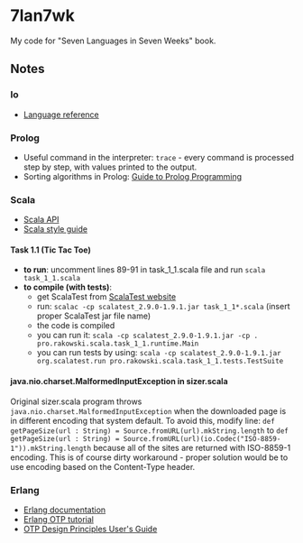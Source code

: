 # 7lan7wk

My code for "Seven Languages in Seven Weeks" book.

## Notes

### Io

* [Language reference](http://iolanguage.org/scm/io/docs/reference/)

### Prolog

* Useful command in the interpreter: `trace` - every command is processed step by step, with values printed to the output.
* Sorting algorithms in Prolog: [Guide to Prolog Programming](http://kti.mff.cuni.cz/~bartak/prolog/sorting.html)

### Scala

* [Scala API](http://www.scala-lang.org/api/current/index.html#package)
* [Scala style guide](http://docs.scala-lang.org/style/)

#### Task 1.1 (Tic Tac Toe)

* **to run**: uncomment lines 89-91 in task_1_1.scala file and run `scala task_1_1.scala`
* **to compile (with tests)**:
    * get ScalaTest from [ScalaTest website](http://www.scalatest.org/download)
    * run: `scalac -cp scalatest_2.9.0-1.9.1.jar task_1_1*.scala` (insert proper ScalaTest jar file name)
    * the code is compiled
    * you can run it: `scala -cp scalatest_2.9.0-1.9.1.jar -cp . pro.rakowski.scala.task_1_1.runtime.Main`
    * you can run tests by using: `scala -cp scalatest_2.9.0-1.9.1.jar org.scalatest.run pro.rakowski.scala.task_1_1.tests.TestSuite`

#### java.nio.charset.MalformedInputException in sizer.scala

Original sizer.scala program throws `java.nio.charset.MalformedInputException` when the downloaded page is in different encoding that system default. To avoid this, modify line:
`def getPageSize(url : String) = Source.fromURL(url).mkString.length`
to
`def getPageSize(url : String) = Source.fromURL(url)(io.Codec("ISO-8859-1")).mkString.length`
because all of the sites are returned with ISO-8859-1 encoding. This is of course dirty workaround - proper solution would be to use encoding based on the Content-Type header.

### Erlang

* [Erlang documentation](http://www.erlang.org/doc/)
* [Erlang OTP tutorial](http://blog.bot.co.za/en/article/349/an-erlang-otp-tutorial-for-beginners)
* [OTP Design Principles User's Guide](http://www.erlang.org/doc/design_principles/users_guide.html)
